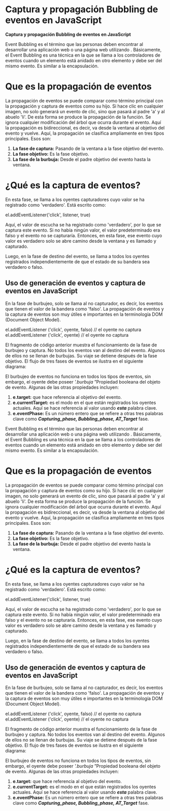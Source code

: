 # **Captura y propagación Bubbling de eventos en JavaScript**

**Captura y propagación Bubbling de eventos en JavaScript**

Event Bubbling es el término que las personas deben encontrar al desarrollar una aplicación web o una página web utilizando . Básicamente, el Event Bubbling es una técnica en la que se llama a los controladores de eventos cuando un elemento está anidado en otro elemento y debe ser del mismo evento. Es similar a la encapsulación.
 
# **Que es la propagación de eventos**
La propagación de eventos se puede comparar como término principal con la propagación y captura de eventos como su hijo. Si hace clic en cualquier imagen, no solo generará un evento de clic, sino que pasará al padre 'a' y al abuelo 'li'. De esta forma se produce la propagación de la función.
Se ignora cualquier modificación del árbol que ocurra durante el evento. Aquí la propagación es bidireccional, es decir, va desde la ventana al objetivo del evento y vuelve. Aquí, la propagación se clasifica ampliamente en tres tipos principales. Esos son:

1.  **La fase de captura:**  Pasando de la ventana a la fase objetivo del evento.
2.  **La fase objetivo:**  Es la fase objetivo.
3.  **La fase de la burbuja:**  Desde el padre objetivo del evento hasta la ventana.


# **¿Qué es la captura de eventos?**
En esta fase, se llama a los oyentes capturadores cuyo valor se ha registrado como 'verdadero'. Está escrito como:

el.addEventListener('click', listener, true)

Aquí, el valor de escucha se ha registrado como 'verdadero', por lo que se captura este evento. Si no había ningún valor, el valor predeterminado era falso y el evento no se capturaría. Entonces, en esta fase, ese evento cuyo valor es verdadero solo se abre camino desde la ventana y es llamado y capturado.

Luego, en la fase de destino del evento, se llama a todos los oyentes registrados independientemente de que el estado de su bandera sea verdadero o falso.




## ****Uso de generación de eventos y captura de eventos en JavaScript****

En la fase de burbujeo, solo se llama al no capturador, es decir, los eventos que tienen el valor de la bandera como 'falso'. La propagación de eventos y la captura de eventos son muy útiles e importantes en la terminología DOM (Document Object Model).

el.addEventListener ('click', oyente, falso) // el oyente no captura el.addEventListener ('click', oyente) // el oyente no captura

El fragmento de código anterior muestra el funcionamiento de la fase de burbujeo y captura. No todos los eventos van al destino del evento. Algunos de ellos no se llenan de burbujas. Su viaje se detiene después de la fase objetivo. El flujo de tres fases de eventos se ilustra en el siguiente diagrama:

El burbujeo de eventos no funciona en todos los tipos de eventos, sin embargo, el oyente debe poseer  _'.burbuja_  ”Propiedad booleana del objeto de evento. Algunas de las otras propiedades incluyen:

1.  **e.target:**  que hace referencia al objetivo del evento.
2.  **e.currentTarget:**  es el modo en el que están registrados los oyentes actuales. Aquí se hace referencia al valor usando  **_esta_** palabra clave.
3.  **e.eventPhase:**  Es un número entero que se refiere a otras tres palabras clave como  **_Capturing_phase, Bubbling_phase, AT_Target_** fase.


Event Bubbling es el término que las personas deben encontrar al desarrollar una aplicación web o una página web utilizando . Básicamente, el Event Bubbling es una técnica en la que se llama a los controladores de eventos cuando un elemento está anidado en otro elemento y debe ser del mismo evento. Es similar a la encapsulación.
 
# **Que es la propagación de eventos**
La propagación de eventos se puede comparar como término principal con la propagación y captura de eventos como su hijo. Si hace clic en cualquier imagen, no solo generará un evento de clic, sino que pasará al padre 'a' y al abuelo 'li'. De esta forma se produce la propagación de la función.
Se ignora cualquier modificación del árbol que ocurra durante el evento. Aquí la propagación es bidireccional, es decir, va desde la ventana al objetivo del evento y vuelve. Aquí, la propagación se clasifica ampliamente en tres tipos principales. Esos son:

1.  **La fase de captura:**  Pasando de la ventana a la fase objetivo del evento.
2.  **La fase objetivo:**  Es la fase objetivo.
3.  **La fase de la burbuja:**  Desde el padre objetivo del evento hasta la ventana.


# **¿Qué es la captura de eventos?**
En esta fase, se llama a los oyentes capturadores cuyo valor se ha registrado como 'verdadero'. Está escrito como:

el.addEventListener('click', listener, true)

Aquí, el valor de escucha se ha registrado como 'verdadero', por lo que se captura este evento. Si no había ningún valor, el valor predeterminado era falso y el evento no se capturaría. Entonces, en esta fase, ese evento cuyo valor es verdadero solo se abre camino desde la ventana y es llamado y capturado.

Luego, en la fase de destino del evento, se llama a todos los oyentes registrados independientemente de que el estado de su bandera sea verdadero o falso.


## ****Uso de generación de eventos y captura de eventos en JavaScript****

En la fase de burbujeo, solo se llama al no capturador, es decir, los eventos que tienen el valor de la bandera como 'falso'. La propagación de eventos y la captura de eventos son muy útiles e importantes en la terminología DOM (Document Object Model).

el.addEventListener ('click', oyente, falso) // el oyente no captura el.addEventListener ('click', oyente) // el oyente no captura

El fragmento de código anterior muestra el funcionamiento de la fase de burbujeo y captura. No todos los eventos van al destino del evento. Algunos de ellos no se llenan de burbujas. Su viaje se detiene después de la fase objetivo. El flujo de tres fases de eventos se ilustra en el siguiente diagrama:

El burbujeo de eventos no funciona en todos los tipos de eventos, sin embargo, el oyente debe poseer  _'.burbuja_  ”Propiedad booleana del objeto de evento. Algunas de las otras propiedades incluyen:

1.  **e.target:**  que hace referencia al objetivo del evento.
2.  **e.currentTarget:**  es el modo en el que están registrados los oyentes actuales. Aquí se hace referencia al valor usando  **_esta_** palabra clave.
3.  **e.eventPhase:**  Es un número entero que se refiere a otras tres palabras clave como  **_Capturing_phase, Bubbling_phase, AT_Target_** fase.




